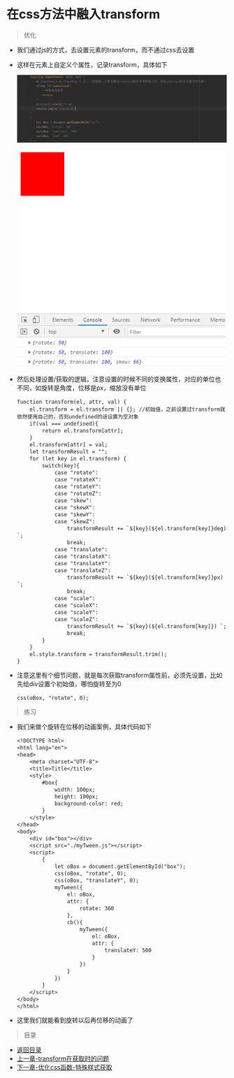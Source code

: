 # 在css方法中融入transform

> 优化
* 我们通过js的方式，去设置元素的transform，而不通过css去设置
* 这样在元素上自定义个属性，记录transform，具体如下
    
    ![](./images/代码截图.jpg)
    
    ![](./images/控制台截图.jpg)
    
* 然后处理设置/获取的逻辑，注意设置的时候不同的变换属性，对应的单位也不同，如旋转是角度，位移是px，缩放没有单位
    
    ```
    function transform(el, attr, val) {
        el.transform = el.transform || {}; //初始值，之前设置过transform就依然使用自己的，否则undefined的话设置为空对象
        if(val === undefined){
            return el.transform[attr];
        }
        el.transform[attr] = val;
        let transformResult = "";
        for (let key in el.transform) {
            switch(key){
                case "rotate":
                case "rotateX":
                case "rotateY":
                case "rotateZ":
                case "skew":
                case "skewX":
                case "skewY":
                case "skewZ":
                    transformResult += `${key}(${el.transform[key]}deg) `;
                    break;
                case "translate":
                case "translateX":
                case "translateY":
                case "translateZ":
                    transformResult += `${key}(${el.transform[key]}px) `;
                    break;
                case "scale":
                case "scaleX":
                case "scaleY":
                case "scaleZ":
                    transformResult += `${key}(${el.transform[key]}) `;
                    break;
            }
        }
        el.style.transform = transformResult.trim();
    }
    ``` 
    
* 注意这里有个细节问题，就是每次获取transform属性前，必须先设置，比如先给div设置个初始值，哪怕旋转至为0
    ```
    css(oBox, "rotate", 0);     
    ```      
    
> 练习
* 我们来做个旋转在位移的动画案例，具体代码如下    

    ```
    <!DOCTYPE html>
    <html lang="en">
    <head>
        <meta charset="UTF-8">
        <title>Title</title>
        <style>
            #box{
                width: 100px;
                height: 100px;
                background-color: red;
            }
        </style>
    </head>
    <body>
        <div id="box"></div>
        <script src="./myTween.js"></script>
        <script>
            {
                let oBox = document.getElementById("box");
                css(oBox, "rotate", 0);
                css(oBox, "translateY", 0);
                myTween({
                    el: oBox,
                    attr: {
                        rotate: 360
                    },
                    cb(){
                        myTween({
                            el: oBox,
                            attr: {
                                translateY: 500
                            }
                        })
                    }
                })
            }
        </script>
    </body>
    </html>
    ```
* 这里我们就能看到旋转以后再位移的动画了  

> 目录
* [返回目录](../README.md)
* [上一章-transform在获取时的问题](../15-transform在获取时的问题/15-transform在获取时的问题.md)    
* [下一章-优化css函数-特殊样式获取](../17-优化css函数-特殊样式获取/17-优化css函数-特殊样式获取.md)    